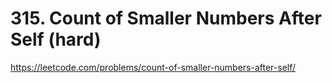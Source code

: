 # 315. Count of Smaller Numbers After Self (hard)

https://leetcode.com/problems/count-of-smaller-numbers-after-self/
